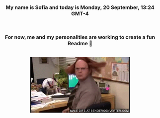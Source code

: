 


<div align="center">
<h3 >My name is Sofia and today is Monday, 20 September, 13:24 GMT-4</h3><br>
<h3 >For now, me and my personalities are working to create a fun Readme 👋
</h3><br>
<img src='img/dwight.gif' alt='working...'/>
</div>

